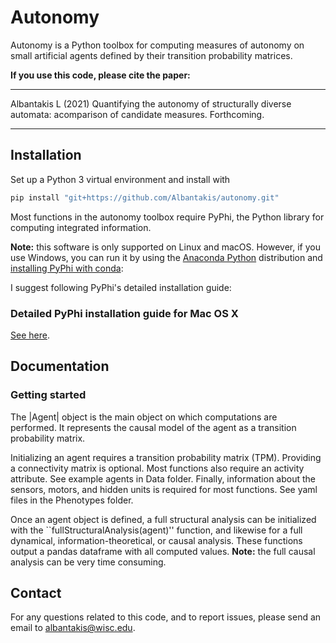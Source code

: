 # Autonomy

Autonomy is a Python toolbox for computing measures of autonomy on small 
artificial agents defined by their transition probability matrices.

**If you use this code, please cite the paper:**

---

Albantakis L (2021)
Quantifying the autonomy of structurally diverse 
automata: acomparison of candidate measures. Forthcoming.

---

## Installation

Set up a Python 3 virtual environment and install with

```bash
pip install "git+https://github.com/Albantakis/autonomy.git"
```
Most functions in the autonomy toolbox require PyPhi, the Python library for computing integrated information.

**Note:** this software is only supported on Linux and macOS. However, if you
use Windows, you can run it by using the [Anaconda
Python](https://www.anaconda.com/what-is-anaconda/) distribution and
[installing PyPhi with conda](https://anaconda.org/wmayner/pyphi):

I suggest following PyPhi's detailed installation guide:

### Detailed PyPhi installation guide for Mac OS X

[See here](https://github.com/wmayner/pyphi/blob/develop/INSTALLATION.rst).

## Documentation 

### Getting started

The |Agent| object is the main object on which computations are performed. It
represents the causal model of the agent as a transition probability matrix.

Initializing an agent requires a transition probability matrix (TPM). 
Providing a connectivity matrix is optional. 
Most functions also require an activity attribute.
See example agents in Data folder. 
Finally, information about the sensors, motors, and hidden units is required for most functions. See yaml files in the Phenotypes folder.

Once an agent object is defined, a full structural analysis can be initialized with 
the ``fullStructuralAnalysis(agent)'' function, and likewise for a full dynamical, information-theoretical, 
or causal analysis. These functions output a pandas dataframe with all computed values.
**Note:** the full causal analysis can be very time consuming.

## Contact
For any questions related to this code, and to report issues, please send an email to albantakis@wisc.edu.

<!-- ## Credit

### Please cite these papers if you use this code:

Mayner WGP, Marshall W, Albantakis L, Findlay G, Marchman R, Tononi G. (2018)
[PyPhi: A toolbox for integrated information
theory](https://doi.org/10.1371/journal.pcbi.1006343). PLOS Computational
Biology 14(7): e1006343. <https://doi.org/10.1371/journal.pcbi.1006343>

```
@article{mayner2018pyphi,
  title={PyPhi: A toolbox for integrated information theory},
  author={Mayner, William GP and Marshall, William and Albantakis, Larissa and Findlay, Graham and Marchman, Robert and Tononi, Giulio},
  journal={PLoS Computational Biology},
  volume={14},
  number={7},
  pages={e1006343},
  year={2018},
  publisher={Public Library of Science},
  doi={10.1371/journal.pcbi.1006343},
  url={https://doi.org/10.1371/journal.pcbi.1006343}
}
``` -->